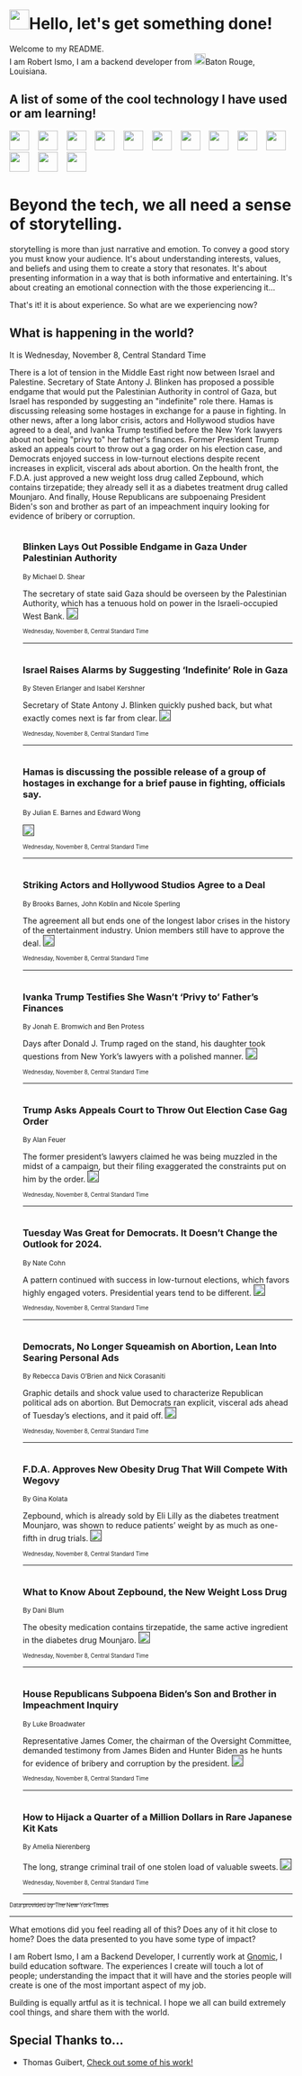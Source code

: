 <h1><img src="https://emojis.slackmojis.com/emojis/images/1643514375/3493/hot-coffee.gif?1643514375" width="35"/>Hello, let's get something done!</h1>

<p>Welcome to my README.<br/>
I am Robert Ismo, I am a backend developer from <img src="https://emojis.slackmojis.com/emojis/images/1638395689/50435/moulin_rouge.png?1638395689" width="20"/>Baton Rouge, Louisiana.</p>
<h2>A list of some of the cool technology I have used or am learning!</h2>
<p>
<img src="https://emojis.slackmojis.com/emojis/images/1643516091/21142/meow_bongotap.gif?1643516091" width="35" alt="">
<img src="https://img.shields.io/badge/Favorite%20Frontend%20Framework-SvelteKit-f83903" alt="">
<img src="https://img.shields.io/badge/Second%20Favorite-Vue-40b581" alt="">
<img src="https://img.shields.io/badge/Most%20Used%20Runtime-Nodejs-78b061" alt="">
<img src="https://emojis.slackmojis.com/emojis/images/1643517416/34482/fire.gif?1643517416" width="35" alt="">
<img src="https://img.shields.io/badge/Javascript%20But%20Better-Typescript-0078ca" alt="">
<img src="https://img.shields.io/badge/Favorite%20Language-Elixir-3e244d" alt="">
<img src="https://img.shields.io/badge/Containerize%20Everything-Docker-6ac9ef" alt="">
<img src="https://emojis.slackmojis.com/emojis/images/1643514596/5999/meow_party.gif?1643514596" width="35" alt="">
<img src="https://img.shields.io/badge/API%20Love%20Language-Graphql-de32a5" alt="">
<img src="https://img.shields.io/badge/Our%20Favorite%20Version%20Controller-Git-e94f33" alt="">
<img src="https://img.shields.io/badge/Favorite%20Database-Redis-d42d1d" alt="">
<img src="https://emojis.slackmojis.com/emojis/images/1643514559/5584/deployparrot.gif?1643514559" width="35" alt="">
<img src="https://img.shields.io/badge/Container%20Interstate-RabbitMQ-f66200" alt="">
<img src="https://img.shields.io/badge/Gotta%20Learn-Kubernetes-316adf" alt="">
<img src="https://img.shields.io/badge/Really%20Mature%20Now-WASM-654fef" alt="">
<img src="https://emojis.slackmojis.com/emojis/images/1666642497/61942/dance_vibe.gif?1666642497" width="35" alt="">
<img src="https://img.shields.io/badge/For%20My%20M1-ARM64-657d96" alt="">
<img src="https://img.shields.io/badge/Loving%20This%20So%20Much-TailwindCSS-17bcb5" alt="">
<img src="https://img.shields.io/badge/Cool%20Build%20Tool-Vite-f9cb24" alt="">
<img src="https://emojis.slackmojis.com/emojis/images/1669231376/62819/working-on-it.gif?1669231376" width="35" alt="">
<img src="https://img.shields.io/badge/Fun%20and%20Easy%20Database-MongoDB-5f8c49" alt="">
<img src="https://img.shields.io/badge/JS%20Life%20Support-NPM-c73737" alt="">
<img src="https://img.shields.io/badge/I%20Liked%20It-DynamoDB-0073b9" alt="">
<img src="https://emojis.slackmojis.com/emojis/images/1643514045/46/question.gif?1643514045" width="35" alt="">
<img src="https://img.shields.io/badge/cool-React-60d6f9" alt="">
<img src="https://img.shields.io/badge/Future%20Big%20Project-Lambda-f37e00" alt="">
<img src="https://img.shields.io/badge/NPM%20But%20Better-PNPM-f1aa07" alt="">
<img src="https://emojis.slackmojis.com/emojis/images/1643514943/9662/fbwow.gif?1643514943" width="35" alt="">
<img src="https://img.shields.io/badge/First%20Language-C-662079" alt="">
<img src="https://img.shields.io/badge/Where%20I%20Deploy%20Frontend-Vercel-000000" alt="">
<img src="https://img.shields.io/badge/Who%20Does%20not%20Want%20an%20App-Swift-f9492a" alt="">
<img src="https://emojis.slackmojis.com/emojis/images/1643514058/151/javascript.png?1643514058" width="35" alt="">
<img src="https://img.shields.io/badge/cool-Python-fbd542" alt="">
<img src="https://img.shields.io/badge/Favorite%20Something-Stripe-656cdc" alt="">
<img src="https://img.shields.io/badge/Of%20Course-HTML5-ed6327" alt="">
<img src="https://emojis.slackmojis.com/emojis/images/1660415405/60731/bomb.gif?1660415405" width="35" alt="">
<img src="https://img.shields.io/badge/hate-CSS-2964ec" alt="">
<img src="https://img.shields.io/badge/Learning-CircleCI-141215" alt="">
<img src="https://img.shields.io/badge/Learning-Rust-fbbb3b" alt="">
<img src="https://emojis.slackmojis.com/emojis/images/1660415397/60712/writing-hand.gif?1660415397" width="35" alt="">
<img src="https://img.shields.io/badge/Dev%20Browser%20of%20Choice-Firefox-cc4e26" alt="">
<img src="https://img.shields.io/badge/Recoverying%20From%20Windows-UNIX-1781e3" alt="">
<img src="https://img.shields.io/badge/LOVE-LogSeq-90c1c2" alt="">
<img src="https://emojis.slackmojis.com/emojis/images/1643514066/223/kirby.gif?1643514066" width="35" alt="">
<img src="https://img.shields.io/badge/Daily%20Driver-MacOS-e6e6e8" alt="">
<img src="https://img.shields.io/badge/Git%20Server-Github-000000" alt="">
<img src="https://img.shields.io/badge/enjoyable-EC2-f17428" alt="">
<img src="https://emojis.slackmojis.com/emojis/images/1643514239/2069/excited.gif?1643514239" width="35" alt="">
</p>
<h1>Beyond the tech, we all need a sense of storytelling.</h1>
<p>storytelling is more than just narrative and emotion. To convey a good story you must know your audience. It's about understanding interests, values, and beliefs and using them to create a story that resonates. It's about presenting information in a way that is both informative and entertaining. It's about creating an emotional connection with the those experiencing it...</p>
<p>That's it! it is about experience. So what are we experiencing now?</p>
<h2>What is happening in the world?</h2>
<p>It is Wednesday, November 8, Central Standard Time</p>
<p>
There is a lot of tension in the Middle East right now between Israel and Palestine. Secretary of State Antony J. Blinken has proposed a possible endgame that would put the Palestinian Authority in control of Gaza, but Israel has responded by suggesting an &quot;indefinite&quot; role there. Hamas is discussing releasing some hostages in exchange for a pause in fighting. In other news, after a long labor crisis, actors and Hollywood studios have agreed to a deal, and Ivanka Trump testified before the New York lawyers about not being &quot;privy to&quot; her father&#39;s finances. Former President Trump asked an appeals court to throw out a gag order on his election case, and Democrats enjoyed success in low-turnout elections despite recent increases in explicit, visceral ads about abortion. On the health front, the F.D.A. just approved a new weight loss drug called Zepbound, which contains tirzepatide; they already sell it as a diabetes treatment drug called Mounjaro. And finally, House Republicans are subpoenaing President Biden&#39;s son and brother as part of an impeachment inquiry looking for evidence of bribery or corruption.</p>
<ol>
<img src="https://img.shields.io/badge/-us-blue" alt="">
<h3>Blinken Lays Out Possible Endgame in Gaza Under Palestinian Authority</h3>
<sub>By Michael D. Shear</sub>
<p>The secretary of state said Gaza should be overseen by the Palestinian Authority, which has a tenuous hold on power in the Israeli-occupied West Bank.  <a href=""><img src="https://developer.nytimes.com/files/poweredby_nytimes_30b.png?v=1583354208352" height="20"></a></p>
<sub><sub>Wednesday, November 8, Central Standard Time</sub></sub>
<hr/>
<img src="https://img.shields.io/badge/-world-blue" alt="">
<h3>Israel Raises Alarms by Suggesting ‘Indefinite’ Role in Gaza</h3>
<sub>By Steven Erlanger and Isabel Kershner</sub>
<p>Secretary of State Antony J. Blinken quickly pushed back, but what exactly comes next is far from clear.  <a href=""><img src="https://developer.nytimes.com/files/poweredby_nytimes_30b.png?v=1583354208352" height="20"></a></p>
<sub><sub>Wednesday, November 8, Central Standard Time</sub></sub>
<hr/>
<img src="https://img.shields.io/badge/-world-blue" alt="">
<h3>Hamas is discussing the possible release of a group of hostages in exchange for a brief pause in fighting, officials say.</h3>
<sub>By Julian E. Barnes and Edward Wong</sub>
<p>  <a href=""><img src="https://developer.nytimes.com/files/poweredby_nytimes_30b.png?v=1583354208352" height="20"></a></p>
<sub><sub>Wednesday, November 8, Central Standard Time</sub></sub>
<hr/>
<img src="https://img.shields.io/badge/-business-blue" alt="">
<h3>Striking Actors and Hollywood Studios Agree to a Deal</h3>
<sub>By Brooks Barnes, John Koblin and Nicole Sperling</sub>
<p>The agreement all but ends one of the longest labor crises in the history of the entertainment industry. Union members still have to approve the deal.  <a href=""><img src="https://developer.nytimes.com/files/poweredby_nytimes_30b.png?v=1583354208352" height="20"></a></p>
<sub><sub>Wednesday, November 8, Central Standard Time</sub></sub>
<hr/>
<img src="https://img.shields.io/badge/-nyregion-blue" alt="">
<h3>Ivanka Trump Testifies She Wasn’t ‘Privy to’ Father’s Finances</h3>
<sub>By Jonah E. Bromwich and Ben Protess</sub>
<p>Days after Donald J. Trump raged on the stand, his daughter took questions from New York’s lawyers with a polished manner.  <a href=""><img src="https://developer.nytimes.com/files/poweredby_nytimes_30b.png?v=1583354208352" height="20"></a></p>
<sub><sub>Wednesday, November 8, Central Standard Time</sub></sub>
<hr/>
<img src="https://img.shields.io/badge/-us-blue" alt="">
<h3>Trump Asks Appeals Court to Throw Out Election Case Gag Order</h3>
<sub>By Alan Feuer</sub>
<p>The former president’s lawyers claimed he was being muzzled in the midst of a campaign, but their filing exaggerated the constraints put on him by the order.  <a href=""><img src="https://developer.nytimes.com/files/poweredby_nytimes_30b.png?v=1583354208352" height="20"></a></p>
<sub><sub>Wednesday, November 8, Central Standard Time</sub></sub>
<hr/>
<img src="https://img.shields.io/badge/-upshot-blue" alt="">
<h3>Tuesday Was Great for Democrats. It Doesn’t Change the Outlook for 2024.</h3>
<sub>By Nate Cohn</sub>
<p>A pattern continued with success in low-turnout elections, which favors highly engaged voters. Presidential years tend to be different.  <a href=""><img src="https://developer.nytimes.com/files/poweredby_nytimes_30b.png?v=1583354208352" height="20"></a></p>
<sub><sub>Wednesday, November 8, Central Standard Time</sub></sub>
<hr/>
<img src="https://img.shields.io/badge/-us-blue" alt="">
<h3>Democrats, No Longer Squeamish on Abortion, Lean Into Searing Personal Ads</h3>
<sub>By Rebecca Davis O’Brien and Nick Corasaniti</sub>
<p>Graphic details and shock value used to characterize Republican political ads on abortion. But Democrats ran explicit, visceral ads ahead of Tuesday’s elections, and it paid off.  <a href=""><img src="https://developer.nytimes.com/files/poweredby_nytimes_30b.png?v=1583354208352" height="20"></a></p>
<sub><sub>Wednesday, November 8, Central Standard Time</sub></sub>
<hr/>
<img src="https://img.shields.io/badge/-health-blue" alt="">
<h3>F.D.A. Approves New Obesity Drug That Will Compete With Wegovy</h3>
<sub>By Gina Kolata</sub>
<p>Zepbound, which is already sold by Eli Lilly as the diabetes treatment Mounjaro, was shown to reduce patients’ weight by as much as one-fifth in drug trials.  <a href=""><img src="https://developer.nytimes.com/files/poweredby_nytimes_30b.png?v=1583354208352" height="20"></a></p>
<sub><sub>Wednesday, November 8, Central Standard Time</sub></sub>
<hr/>
<img src="https://img.shields.io/badge/-well-blue" alt="">
<h3>What to Know About Zepbound, the New Weight Loss Drug</h3>
<sub>By Dani Blum</sub>
<p>The obesity medication contains tirzepatide, the same active ingredient in the diabetes drug Mounjaro.  <a href=""><img src="https://developer.nytimes.com/files/poweredby_nytimes_30b.png?v=1583354208352" height="20"></a></p>
<sub><sub>Wednesday, November 8, Central Standard Time</sub></sub>
<hr/>
<img src="https://img.shields.io/badge/-us-blue" alt="">
<h3>House Republicans Subpoena Biden’s Son and Brother in Impeachment Inquiry</h3>
<sub>By Luke Broadwater</sub>
<p>Representative James Comer, the chairman of the Oversight Committee, demanded testimony from James Biden and Hunter Biden as he hunts for evidence of bribery and corruption by the president.  <a href=""><img src="https://developer.nytimes.com/files/poweredby_nytimes_30b.png?v=1583354208352" height="20"></a></p>
<sub><sub>Wednesday, November 8, Central Standard Time</sub></sub>
<hr/>
<img src="https://img.shields.io/badge/-dining-blue" alt="">
<h3>How to Hijack a Quarter of a Million Dollars in Rare Japanese Kit Kats</h3>
<sub>By Amelia Nierenberg</sub>
<p>The long, strange criminal trail of one stolen load of valuable sweets.  <a href=""><img src="https://developer.nytimes.com/files/poweredby_nytimes_30b.png?v=1583354208352" height="20"></a></p>
<sub><sub>Wednesday, November 8, Central Standard Time</sub></sub>
<hr/>
</ol>
<a href="https://developer.nytimes.com"><sub><sub>Data provided by The New York Times</sub></sub></a>
<hr/>
<p>What emotions did you feel reading all of this? Does any of it hit close to home? Does the data presented to you have some type of impact?</p>
<p>I am Robert Ismo, I am a Backend Developer, I currently work at <a href="https://gnomic.education/">Gnomic</a>, I build education software. The experiences I create will touch a lot of people; understanding the impact that it will have and the stories people will create is one of the most important aspect of my job.</p>
<p>Building is equally artful as it is technical. I hope we all can build extremely cool things, and share them with the world.</p>
<h2>Special Thanks to...</h2>
<ul>
<li>Thomas Guibert, <a href="https://github.com/thmsgbrt/thmsgbrt">Check out some of his work!</a></li>
</ul>